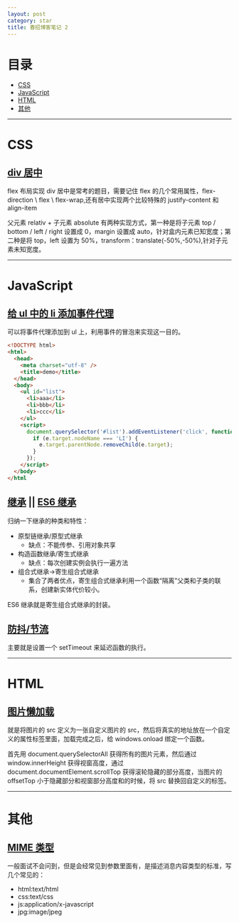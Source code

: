 ```yaml
---
layout: post
category: star
title: 春招博客笔记 2
---
```


# 目录

- [CSS](#css)
- [JavaScript](#javascript)
- [HTML](#html)
- [其他](#其他)

---

# CSS

## [div 居中](https://juejin.cn/post/6844903821529841671)

flex 布局实现 div 居中是常考的题目，需要记住 flex 的几个常用属性，flex-direction \ flex \ flex-wrap,还有居中实现两个比较特殊的 justify-content 和 align-item

父元素 relativ + 子元素 absolute 有两种实现方式，第一种是将子元素 top / bottom / left / right 设置成 0，margin 设置成 auto，针对盒内元素已知宽度；第二种是将 top，left 设置为 50%，transform：translate(-50%,-50%),针对子元素未知宽度。

---

# JavaScript

## [给 ul 中的 li 添加事件代理](https://segmentfault.com/q/1010000009940125)

可以将事件代理添加到 ul 上，利用事件的冒泡来实现这一目的。

```html
<!DOCTYPE html>
<html>
  <head>
    <meta charset="utf-8" />
    <title>demo</title>
  </head>
  <body>
    <ul id="list">
      <li>aaa</li>
      <li>bbb</li>
      <li>ccc</li>
    </ul>
    <script>
      document.querySelector('#list').addEventListener('click', function (e) {
        if (e.target.nodeName === 'LI') {
          e.target.parentNode.removeChild(e.target);
        }
      });
    </script>
  </body>
</html
```

## [继承](https://github.com/mqyqingfeng/Blog/issues/16) || [ES6 继承](https://segmentfault.com/a/1190000014798678)

归纳一下继承的种类和特性：

- 原型链继承/原型式继承
  - 缺点：不能传参、引用对象共享
- 构造函数继承/寄生式继承
  - 缺点：每次创建实例会执行一遍方法
- 组合式继承->寄生组合式继承
  - 集合了两者优点，寄生组合式继承利用一个函数“隔离”父类和子类的联系，创建新实体代价较小。

ES6 继承就是寄生组合式继承的封装。

## [防抖/节流](https://github.com/mqyqingfeng/Blog/issues/22)

主要就是设置一个 setTimeout 来延迟函数的执行。

---

# HTML

## [图片懒加载](https://blog.csdn.net/w1418899532/article/details/90515969)

就是将图片的 src 定义为一张自定义图片的 src，然后将真实的地址放在一个自定义的属性标签里面，加载完成之后，给 windows.onload 绑定一个函数。

首先用 document.querySelectorAll 获得所有的图片元素，然后通过 window.innerHeight 获得视窗高度，通过 document.documentElement.scrollTop 获得滚轮隐藏的部分高度，当图片的 offsetTop 小于隐藏部分和视窗部分高度和的时候，将 src 替换回自定义的标签。

---

# 其他

## [MIME 类型](https://www.w3school.com.cn/media/media_mimeref.asp)

一般面试不会问到，但是会经常见到参数里面有，是描述消息内容类型的标准，写几个常见的：

- html:text/html
- css:text/css
- js:application/x-javascript
- jpg:image/jpeg
